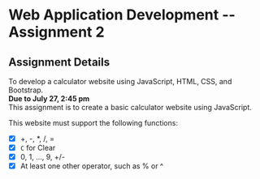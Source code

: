 # Web Application Development -- Assignment 2

## Assignment Details

To develop a calculator website using JavaScript, HTML, CSS, and Bootstrap.  
**Due to July 27, 2:45 pm**  
This assignment is to create a basic calculator website using JavaScript.

This website must support the following functions:

- [X] +, -, \*, /, =
- [X] `C` for Clear
- [X] 0, 1, ..., 9, +/-
- [X] At least one other operator, such as % or ^
